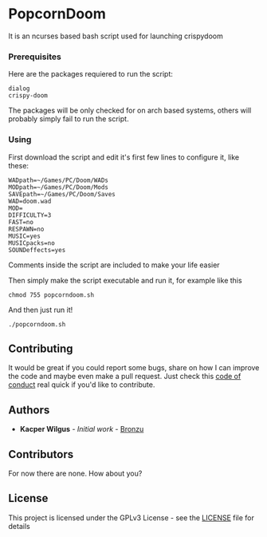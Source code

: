 # PopcornDoom

It is an ncurses based bash script used for launching crispydoom

### Prerequisites

Here are the packages requiered to run the script:

```
dialog
crispy-doom
```

The packages will be only checked for on arch based systems, others will probably simply fail to run the script.

### Using

First download the script and edit it's first few lines to configure it, like these:

```
WADpath=~/Games/PC/Doom/WADs
MODpath=~/Games/PC/Doom/Mods
SAVEpath=~/Games/PC/Doom/Saves
WAD=doom.wad
MOD=
DIFFICULTY=3
FAST=no
RESPAWN=no
MUSIC=yes
MUSICpacks=no
SOUNDeffects=yes
```
Comments inside the script are included to make your life easier

Then simply make the script executable and run it, for example like this

```
chmod 755 popcorndoom.sh
```

And then just run it!

```
./popcorndoom.sh
```

## Contributing

It would be great if you could report some bugs, share on how I can improve the code and maybe even make a pull request.
Just check this [code of conduct](COC) real quick if you'd like to contribute.

## Authors

* **Kacper Wilgus** - *Initial work* - [Bronzu](https://github.com/Bronzu)

## Contributors

For now there are none. How about you?

## License

This project is licensed under the GPLv3 License - see the [LICENSE](LICENSE) file for details

